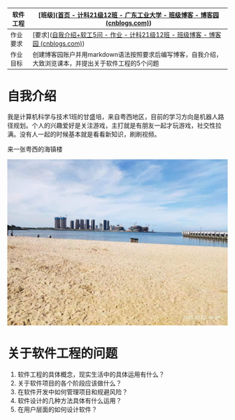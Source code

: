 | 软件工程 | [班级]([首页 - 计科21级12班 - 广东工业大学 - 班级博客 - 博客园 (cnblogs.com)](https://edu.cnblogs.com/campus/gdgy/CSGrade21-12)) |
| -------- | ------------------------------------------------------------ |
| 作业要求 | [要求]([自我介绍+软工5问 - 作业 - 计科21级12班 - 班级博客 - 博客园 (cnblogs.com)](https://edu.cnblogs.com/campus/gdgy/CSGrade21-12/homework/13015)) |
| 作业目标 | 创建博客园账户并用markdown语法按照要求后编写博客，自我介绍，大致浏览课本，并提出关于软件工程的5个问题 |



# 自我介绍

我是计算机科学与技术1班的甘盛培，来自粤西地区，目前的学习方向是机器人路径规划。个人的兴趣爱好是关注游戏，主打就是有朋友一起才玩游戏，社交性拉满。没有人一起的时候基本就是看看新知识，刷刷视频。

来一张粤西的海镇楼

![](%E8%BD%AF%E5%B7%A5.assets/%E5%BE%AE%E4%BF%A1%E5%9B%BE%E7%89%87_20230904205110.jpg)



# 关于软件工程的问题

1. 软件工程的具体概念，现实生活中的具体运用有什么？
2. 关于软件项目的各个阶段应该做什么？
3. 在软件开发中如何管理项目和规避风险？
4. 软件设计的几种方法具体有什么运用？
5. 在用户层面的如何设计软件？



